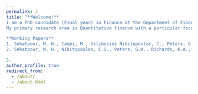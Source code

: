 ```yaml
---
permalink: /
title: "**Welcome!**  
I am a PhD candidate (Final year) in Finance at the Department of Finance, University of Technology Sydney (UTS).  
My primary research area is Quantitative finance with a particular focus on green bonds, financial econometrics and machine learning, and portfolio optimization.

**Working Papers**
1. Sehatpour, M. H., Campi, M., Sklibosios Nikitopoulos, C., Peters, G., & Richards, K. A. (2024). *Anatomy of Municipal Green Bond Yield Spreads.* [Available at SSRN](https://papers.ssrn.com/sol3/papers.cfm?abstract_id=5075265)
2. Sehatpour, M. H., Nikitopoulos, C.S., Peters, G.W., Richards, K.A., & Campi, M. (2025). *Determinant of Green Bond Yield Spreads: An Unsupervised Machine Learning Approach*. Work in progress."

3. 
author_profile: true
redirect_from: 
  - /about/
  - /about.html
---
```






